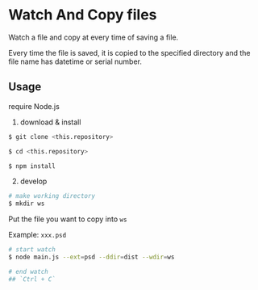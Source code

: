 # Watch And Copy files

Watch a file and copy at every time of saving a file.

Every time the file is saved, it is copied to the specified directory and the file name has datetime or serial number.

## Usage

require Node.js

1. download & install

```bash
$ git clone <this.repository>

$ cd <this.repository>

$ npm install

```

2. develop

```bash
# make working directory
$ mkdir ws
```

Put the file you want to copy into `ws`

Example: 
  `xxx.psd`

```bash
# start watch
$ node main.js --ext=psd --ddir=dist --wdir=ws

# end watch
## `Ctrl + C`
```